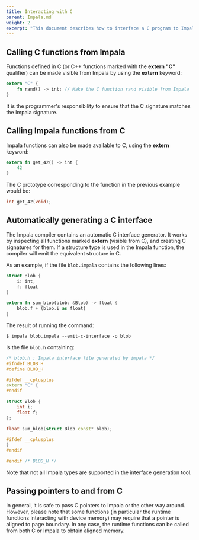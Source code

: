 ```yaml
---
title: Interacting with C
parent: Impala.md
weight: 2
excerpt: "This document describes how to interface a C program to Impala and vice-versa."
---
```


## Calling C functions from Impala

Functions defined in C (or C++ functions marked with the **extern "C"** qualifier) can be made visible from Impala by using the **extern** keyword:

```rust
extern "C" {
    fn rand() -> int; // Make the C function rand visible from Impala
}
```

It is the programmer's responsibility to ensure that the C signature matches the Impala signature.

## Calling Impala functions from C

Impala functions can also be made available to C, using the **extern** keyword:

```rust
extern fn get_42() -> int {
    42
}
```

The C prototype corresponding to the function in the previous example would be:

```cpp
int get_42(void);
```

## Automatically generating a C interface

The Impala compiler contains an automatic C interface generator.
It works by inspecting all functions marked **extern** (visible from C), and creating C signatures for them.
If a structure type is used in the Impala function, the compiler will emit the equivalent structure in C.

As an example, if the file `blob.impala` contains the following lines:

```rust
struct Blob {
    i: int,
    f: float
}

extern fn sum_blob(blob: &Blob) -> float {
    blob.f + (blob.i as float)
}
```

The result of running the command:

```shell
$ impala blob.impala --emit-c-interface -o blob
```

Is the file `blob.h` containing:

```cpp
/* blob.h : Impala interface file generated by impala */
#ifndef BLOB_H
#define BLOB_H

#ifdef __cplusplus
extern "C" {
#endif

struct Blob {
    int i;
    float f;
};

float sum_blob(struct Blob const* blob);

#ifdef __cplusplus
}
#endif

#endif /* BLOB_H */
```

Note that not all Impala types are supported in the interface generation tool.

## Passing pointers to and from C

In general, it is safe to pass C pointers to Impala or the other way around.
However, please note that some functions (in particular the runtime functions interacting with device memory) may require that a pointer is aligned to page boundary.
In any case, the runtime functions can be called from both C or Impala to obtain aligned memory.
